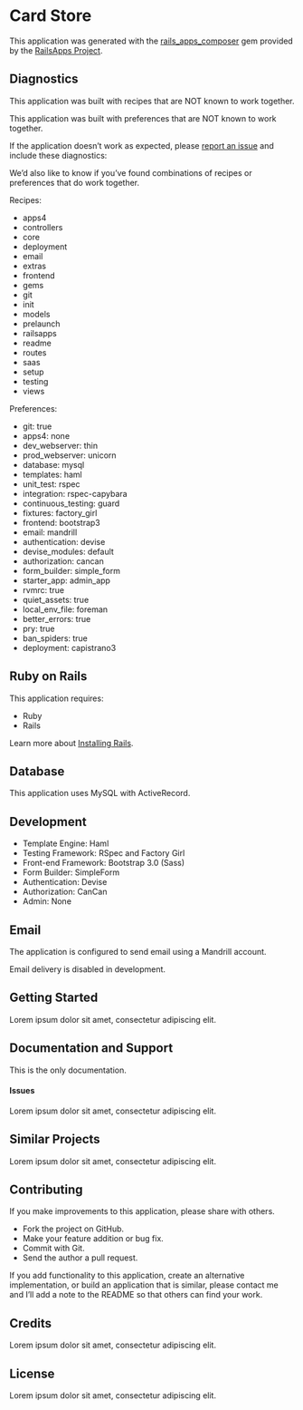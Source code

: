 Card Store
=========

This application was generated with the [rails_apps_composer](https://github.com/RailsApps/rails_apps_composer) gem
provided by the [RailsApps Project](http://railsapps.github.io/).

Diagnostics
-----------

This application was built with recipes that are NOT known to work together.

This application was built with preferences that are NOT known to work
together.

If the application doesn’t work as expected, please [report an issue](https://github.com/RailsApps/rails_apps_composer/issues)
and include these diagnostics:

We’d also like to know if you’ve found combinations of recipes or
preferences that do work together.

Recipes:

* apps4
* controllers
* core
* deployment
* email
* extras
* frontend
* gems
* git
* init
* models
* prelaunch
* railsapps
* readme
* routes
* saas
* setup
* testing
* views

Preferences:

* git: true
* apps4: none
* dev_webserver: thin
* prod_webserver: unicorn
* database: mysql
* templates: haml
* unit_test: rspec
* integration: rspec-capybara
* continuous_testing: guard
* fixtures: factory_girl
* frontend: bootstrap3
* email: mandrill
* authentication: devise
* devise_modules: default
* authorization: cancan
* form_builder: simple_form
* starter_app: admin_app
* rvmrc: true
* quiet_assets: true
* local_env_file: foreman
* better_errors: true
* pry: true
* ban_spiders: true
* deployment: capistrano3

Ruby on Rails
-------------

This application requires:

-   Ruby
-   Rails

Learn more about [Installing Rails](http://railsapps.github.io/installing-rails.html).

Database
--------

This application uses MySQL with ActiveRecord.

Development
-----------

-   Template Engine: Haml
-   Testing Framework: RSpec and Factory Girl
-   Front-end Framework: Bootstrap 3.0 (Sass)
-   Form Builder: SimpleForm
-   Authentication: Devise
-   Authorization: CanCan
-   Admin: None

Email
-----

The application is configured to send email using a Mandrill account.

Email delivery is disabled in development.

Getting Started
---------------

Lorem ipsum dolor sit amet, consectetur adipiscing elit.

Documentation and Support
-------------------------

This is the only documentation.

#### Issues

Lorem ipsum dolor sit amet, consectetur adipiscing elit.

Similar Projects
----------------

Lorem ipsum dolor sit amet, consectetur adipiscing elit.

Contributing
------------

If you make improvements to this application, please share with others.

-   Fork the project on GitHub.
-   Make your feature addition or bug fix.
-   Commit with Git.
-   Send the author a pull request.

If you add functionality to this application, create an alternative
implementation, or build an application that is similar, please contact
me and I’ll add a note to the README so that others can find your work.

Credits
-------

Lorem ipsum dolor sit amet, consectetur adipiscing elit.

License
-------

Lorem ipsum dolor sit amet, consectetur adipiscing elit.
